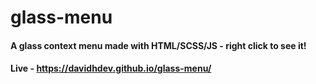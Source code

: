 # glass-menu

#### A glass context menu made with HTML/SCSS/JS - right click to see it!
#### Live - https://davidhdev.github.io/glass-menu/

